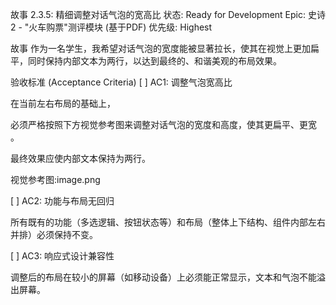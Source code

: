 故事 2.3.5: 精细调整对话气泡的宽高比
状态: Ready for Development
Epic: 史诗 2 - "火车购票"测评模块 (基于PDF)
优先级: Highest

故事
作为一名学生，我希望对话气泡的宽度能被显著拉长，使其在视觉上更加扁平，同时保持内部文本为两行，以达到最终的、和谐美观的布局效果。

验收标准 (Acceptance Criteria)
[ ] AC1: 调整气泡宽高比

在当前左右布局的基础上，

必须严格按照下方视觉参考图来调整对话气泡的宽度和高度，使其更扁平、更宽 。

最终效果应使内部文本保持为两行。

视觉参考图:image.png


[ ] AC2: 功能与布局无回归

所有既有的功能（多选逻辑、按钮状态等）和布局（整体上下结构、组件内部左右并排）必须保持不变。

[ ] AC3: 响应式设计兼容性

调整后的布局在较小的屏幕（如移动设备）上必须能正常显示，文本和气泡不能溢出屏幕。


